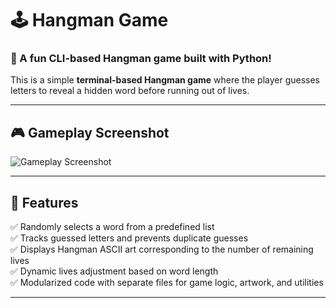 # 🕹️ Hangman Game

### 🎯 A fun CLI-based Hangman game built with Python!

This is a simple **terminal-based Hangman game** where the player guesses letters to reveal a hidden word before running out of lives.

---

## 🎮 **Gameplay Screenshot**
![Gameplay Screenshot]([https://drive.google.com/file/d/1AclMld8k2vQNPA_pnydhZnPXlsA2k2Yi/view?usp=sharing](https://drive.google.com/file/d/1AclMld8k2vQNPA_pnydhZnPXlsA2k2Yi/view?usp=sharing))

---

## 🚀 **Features**
✅ Randomly selects a word from a predefined list  
✅ Tracks guessed letters and prevents duplicate guesses  
✅ Displays Hangman ASCII art corresponding to the number of remaining lives  
✅ Dynamic lives adjustment based on word length  
✅ Modularized code with separate files for game logic, artwork, and utilities  

---


